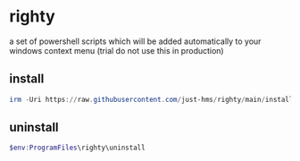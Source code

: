 # righty

a set of powershell scripts which will be added automatically to your windows context menu (trial do not use this in production)


## install


```powershell
irm -Uri https://raw.githubusercontent.com/just-hms/righty/main/install.ps1 | iex
```

## uninstall

```powershell
$env:ProgramFiles\righty\uninstall
```
